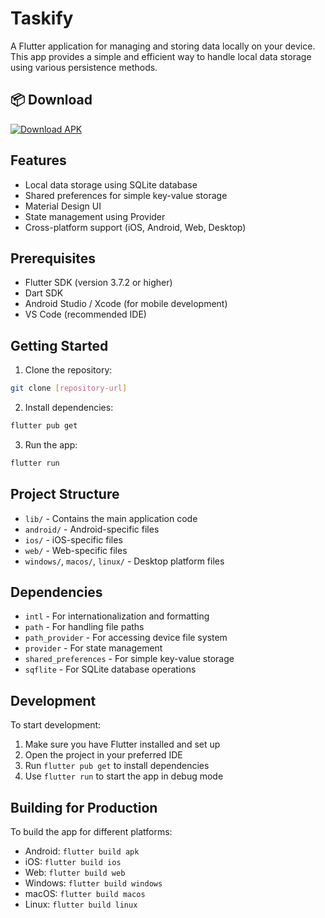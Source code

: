 # Taskify

A Flutter application for managing and storing data locally on your device. This app provides a simple and efficient way to handle local data storage using various persistence methods.

## 📦 Download

[![Download APK](https://img.shields.io/badge/Download-APK-blue.svg?style=for-the-badge)](https://github.com/sayonsarkar/Taskify/releases/tag/release-main)

## Features

- Local data storage using SQLite database
- Shared preferences for simple key-value storage
- Material Design UI
- State management using Provider
- Cross-platform support (iOS, Android, Web, Desktop)

## Prerequisites

- Flutter SDK (version 3.7.2 or higher)
- Dart SDK
- Android Studio / Xcode (for mobile development)
- VS Code (recommended IDE)

## Getting Started

1. Clone the repository:

```bash
git clone [repository-url]
```

2. Install dependencies:

```bash
flutter pub get
```

3. Run the app:

```bash
flutter run
```

## Project Structure

- `lib/` - Contains the main application code
- `android/` - Android-specific files
- `ios/` - iOS-specific files
- `web/` - Web-specific files
- `windows/`, `macos/`, `linux/` - Desktop platform files

## Dependencies

- `intl` - For internationalization and formatting
- `path` - For handling file paths
- `path_provider` - For accessing device file system
- `provider` - For state management
- `shared_preferences` - For simple key-value storage
- `sqflite` - For SQLite database operations

## Development

To start development:

1. Make sure you have Flutter installed and set up
2. Open the project in your preferred IDE
3. Run `flutter pub get` to install dependencies
4. Use `flutter run` to start the app in debug mode

## Building for Production

To build the app for different platforms:

- Android: `flutter build apk`
- iOS: `flutter build ios`
- Web: `flutter build web`
- Windows: `flutter build windows`
- macOS: `flutter build macos`
- Linux: `flutter build linux`
